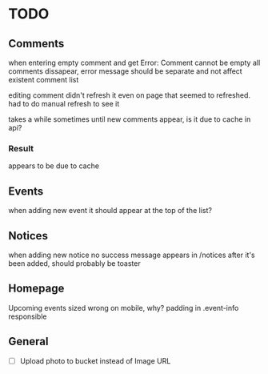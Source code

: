 # TODO

## Comments

when entering empty comment and get Error: Comment cannot be empty all comments dissapear, error message should be separate and not affect existent comment list

editing comment didn't refresh it even on page that seemed to refreshed. had to do manual refresh to see it

takes a while sometimes until new comments appear, is it due to cache in api?

### Result

appears to be due to cache

## Events

when adding new event it should appear at the top of the list?

## Notices

when adding new notice no success message appears in /notices after it's been added, should probably be toaster

## Homepage

Upcoming events sized wrong on mobile, why? padding in .event-info responsible

## General

- [ ] Upload photo to bucket instead of Image URL
